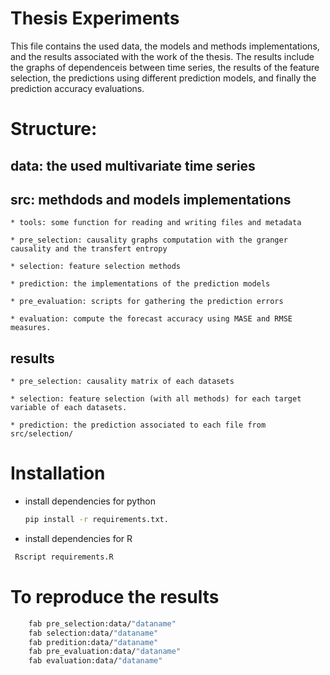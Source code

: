 # Thesis Experiments

This file contains the used data, the models and methods implementations,  and the results associated with the work of the thesis. The results include the  graphs of dependenceis between time series, the results of the feature selection, the predictions using different prediction models, and finally the prediction accuracy evaluations.

# Structure:

## data: the used multivariate time series

## src: methdods and models implementations

	* tools: some function for reading and writing files and metadata

	* pre_selection: causality graphs computation with the granger causality and the transfert entropy

	* selection: feature selection methods

	* prediction: the implementations of the prediction models
	
	* pre_evaluation: scripts for gathering the prediction errors
	
	* evaluation: compute the forecast accuracy using MASE and RMSE measures.
	
		
## results

	* pre_selection: causality matrix of each datasets

	* selection: feature selection (with all methods) for each target variable of each datasets.

	* prediction: the prediction associated to each file from src/selection/

      
# Installation

  * install dependencies for python
    ```bash
    pip install -r requirements.txt.
    ```
   * install dependencies for R
   ```bash
    Rscript requirements.R
   ```
# To reproduce the results
```bash
	fab pre_selection:data/"dataname"
	fab selection:data/"dataname"
	fab predition:data/"dataname"
	fab pre_evaluation:data/"dataname"
	fab evaluation:data/"dataname"
```


